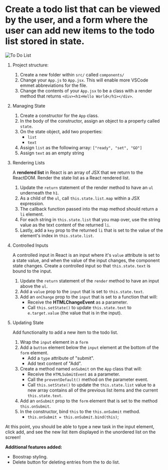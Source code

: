 # Create a todo list that can be viewed by the user, and a form where the user can add new items to the todo list stored in state.

![To Do List](/react-props-state/ReactStateAndPropsToDoList.png?raw=true "To Do List")

1. Project structure:
    1. Create a new folder within `src/` called `components/`
    1. Change your `App.js` to `App.jsx`. This will enable more VSCode emmet abbreviations for the file.
    1. Change the contents of your `App.jsx` to be a class with a render method that returns `<div><h1>Hello World</h1></div>`.
1. Managing State
    1. Create a constructor for the `App` class.
    1. In the body of the constructor, assign an object to a property called `state`.
    1. On the state object, add two properties:
        - `list`
        - `text`
    1. Assign `list` as the following array: `["ready", "set", "GO"]`
    1. Assign `text` as an empty string
1. Rendering Lists
    
    A __rendered list__ in React is an array of JSX that we return to the ReactDOM. Render the state list as a React rendered list.
    1. Update the `return` statement of the render method to have an `ul` underneath the `h1`.
    1. As a child of the `ul`, call `this.state.list.map` within a JSX expression.
    1. The callback function passed into the map method should return a `li` element.
    1. For each string in `this.state.list` that you map over, use the string value as the text content of the returned `li`.
    1. Lastly, add a `key` prop to the returned `li` that is set to the value of the element's index in `this.state.list`.
1. Controlled Inputs 
    
    A controlled input in React is an input where it's `value` attribute is set to a state value, and when the value of the input changes, the component state changes. Create a controlled input so that `this.state.text` is bound to the input.
    1. Update the `return` statement of the `render` method to have an input above the `ul`.
    1. Add a `value` prop to the `input` that is set to `this.state.text`.
    1. Add an `onChange` prop to the `input` that is set to a function that will:
        - Receive the __HTMLChangeEvent__ as a parameter.
        - Call `this.setState()` to update `this.state.text` to `e.target.value` (the value that is in the input).
1. Updating State

    Add functionality to add a new item to the todo list.
    1. Wrap the `input` element in a `form`
    1. Add a `button` element below the `input` element at the bottom of the `form` element.
        - Add a `type` attribute of "submit".
        - Add text content of "Add".
    1. Create a method named `onSubmit` on the `App` class that will:
         - Receive the `HTMLSubmitEvent` as a parameter.
         - Call the `preventDefault()` method on the parameter event.
         - Call `this.setState()` to update the `this.state.list` value to a new array contains all of the previous list items and the current `this.state.text`.
    1. Add an `onSubmit` prop to the `form` element that is set to the method `this.onSubmit`.
    1. In the constructor, bind `this` to the `this.onSubmit` method.
        - `this.onSubmit = this.onSubmit.bind(this)`;

At this point, you should be able to type a new task in the input element, click add, and see the new list item displayed in the unordered list on the screen!

__Additional features added:__
- Boostrap styling.
- Delete button for deleting entries from the to do list.

